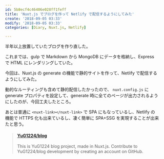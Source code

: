 ```yaml
---
id: 5b8ecf4c46406e028ff1feff
title: 'Nuxt.js でブログを作って Netlify で配信するようにしてみた'
create: '2018-09-05 03:33'
modify: '2018-09-05 03:33'
categories: [Diary, Nuxt.js, Netlify]

---
```


半年以上放置していたブログを作り直した。

これまでは、gulp で Markdown から MongoDB にデータを格納し、Express で HTML にレンダリングしていた。

今回は、Nuxt.js の generate の機能で静的サイトを作って、Netlify で配信するようにしてみた。

<!-- more -->

動的なルーティングも含めて静的配信したかったので、 `nuxt.config.js` に generate プロパティを設定して、generate 時に全てのページが出力されるようにしたのが、今回工夫したところ。

あとは普通に `<nuxt-link></nuxt-link>` で SPA にもなっているし、Netlify の機能で HTTPS 化も出来ているし、凄く簡単に SPA+SSG を実現することが出来たと思う。

<blockquote class="embedly-card" data-card-key="efc9713d77434ae8b88ef22dda0a91e8" data-card-controls="0" data-card-width="500" data-card-type="article" data-card-align="left"><h4><a href="https://github.com/YuG1224/blog">YuG1224/blog</a></h4><p>This is YuG1224 blog project, made in Nuxt.js. Contribute to YuG1224/blog development by creating an account on GitHub.</p></blockquote>
<script async src="//cdn.embedly.com/widgets/platform.js" charset="UTF-8"></script>
